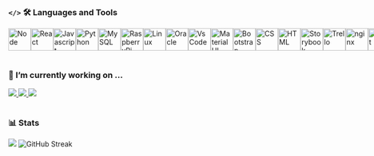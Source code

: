 ### `</>` 🛠️ Languages and Tools

<div style="display:flex;">
<img alt="Node" width="45px" src="https://cdn.jsdelivr.net/gh/devicons/devicon/icons/nodejs/nodejs-original.svg"/>
<img alt="React" width="45px" src="https://cdn.jsdelivr.net/gh/devicons/devicon/icons/react/react-original.svg" />
<img alt="Javascript" width="45px" src="https://cdn.jsdelivr.net/gh/devicons/devicon/icons/javascript/javascript-plain.svg" />
<img alt="Python" width="45px" src="https://cdn.jsdelivr.net/gh/devicons/devicon/icons/python/python-original.svg" />
<img alt="MySQL" width="45px" src="https://cdn.jsdelivr.net/gh/devicons/devicon/icons/mysql/mysql-original-wordmark.svg" />
<img alt="RaspberryPi" width="45px" src="https://cdn.jsdelivr.net/gh/devicons/devicon/icons/raspberrypi/raspberrypi-original.svg" />
<img alt="Linux" width="45px" src="https://cdn.jsdelivr.net/gh/devicons/devicon/icons/linux/linux-original.svg" />
<img alt="Oracle" width="45px" src="https://cdn.jsdelivr.net/gh/devicons/devicon/icons/oracle/oracle-original.svg" />
<img alt="VsCode" width="45px" src="https://cdn.jsdelivr.net/gh/devicons/devicon/icons/vscode/vscode-original.svg" />
<img alt="MaterialUI" width="45px" src="https://cdn.jsdelivr.net/gh/devicons/devicon/icons/materialui/materialui-original.svg" />
<img alt="Bootstrap" width="45px" src="https://cdn.jsdelivr.net/gh/devicons/devicon/icons/bootstrap/bootstrap-original.svg" />
<img alt="CSS" width="45px" src="https://cdn.jsdelivr.net/gh/devicons/devicon/icons/css3/css3-original.svg" />
<img alt="HTML" width="45px" src="https://cdn.jsdelivr.net/gh/devicons/devicon/icons/html5/html5-original.svg" />
<img alt="Storybook" width="45px" src="https://cdn.jsdelivr.net/gh/devicons/devicon/icons/storybook/storybook-original.svg" />
<img alt="Trello" width="45px" src="https://cdn.jsdelivr.net/gh/devicons/devicon/icons/trello/trello-plain.svg" />
<img alt="nginx" width="45px" src="https://cdn.jsdelivr.net/gh/devicons/devicon/icons/nginx/nginx-original.svg" />
<img alt="Jest" width="45px" src="https://cdn.jsdelivr.net/gh/devicons/devicon/icons/jest/jest-plain.svg" />
</div>

#

### 🔭 I’m currently working on ...

<a href="https://github.com/stevenshow/terminal_website">
  <img src="https://github-readme-stats.vercel.app/api/pin/?username=stevenshow&repo=terminal_website&theme=blue-green"/>
</a>

<a href="https://github.com/stevenshow/terminal-server">
  <img src="https://github-readme-stats.vercel.app/api/pin/?username=stevenshow&repo=terminal-server&theme=blue-green"/>
</a>

<a href="https://github.com/stevenshow/autotech-website">
  <img src="https://github-readme-stats.vercel.app/api/pin/?username=stevenshow&repo=autotech-website&theme=blue-green"/>
</a>

#

### 📊 Stats

<img src="https://github-readme-stats.vercel.app/api?username=stevenshow&show_icons=true&theme=blue-green&hide=stars,issues,contribs"/>

<img alt="GitHub Streak" src="https://streak-stats.demolab.com?user=stevenshow&theme=blue-green&border_radius=4.5"/>

#


<!--
**stevenshow/stevenshow** is a ✨ _special_ ✨ repository because its `README.md` (this file) appears on your GitHub profile.

Here are some ideas to get you started:

- 
- 🌱 I’m currently learning ...
- 👯 I’m looking to collaborate on ...
- 🤔 I’m looking for help with ...
- 💬 Ask me about ...
- 📫 How to reach me: ...
- 😄 Pronouns: ...
- ⚡ Fun fact: ...
-->

